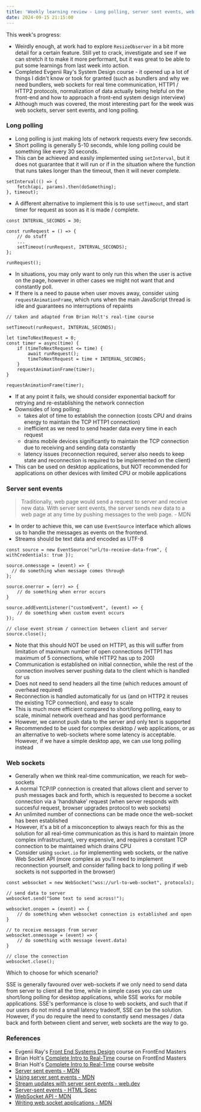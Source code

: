 ```yaml
---
title: 'Weekly learning review - Long polling, server sent events, web sockets'
date: 2024-09-15 21:15:00
---
```


This week's progress:

- Weirdly enough, at work had to explore `ResizeObserver` in a bit more detail for a certain feature. Still yet to crack, investigate and see if we can stretch it to make it more performant, but it was great to be able to put some learnings from last week into action.
- Completed Evgenii Ray's System Design course - it opened up a lot of things I didn't know or took for granted (such as bundlers and why we need bundlers, web sockets for real time communication, HTTP1 / HTTP2 protocols, normalization of data actually being helpful on the front-end and how to approach a front-end system design interview)
- Although much was covered, the most interesting part for the week was web sockets, server sent events, and long polling.

### Long polling

- Long polling is just making lots of network requests every few seconds.
- Short polling is generally 5-10 seconds, while long polling could be something like every 30 seconds.
- This can be achieved and easily implemented using `setInterval`, but it does not guarantee that it will run or if in the situation where the function that runs takes longer than the timeout, then it will never complete.

```
setInterval(() => {
    fetch(api, params).then(doSomething);
}, timeout);
```

- A different alternative to implement this is to use `setTimeout`, and start timer for request as soon as it is made / complete.

```
const INTERVAL_SECONDS = 30;

const runRequest = () => {
    // do stuff
    ...
    setTimeout(runRequest, INTERVAL_SECONDS);
};

runRequest();
```

- In situations, you may only want to only run this when the user is active on the page, however in other cases we might not want that and constantly poll.
- If there is a need to pause when user moves away, consider using `requestAnimationFrame`, which runs when the main JavaScript thread is idle and guarantees no interruptions of repaints

```
// taken and adapted from Brian Holt's real-time course

setTimeout(runRequest, INTERVAL_SECONDS);

let timeToNextRequest = 0;
const timer = async(time) {
    if (timeToNextRequest <= time) {
        await runRequest();
        timeToNextRequest = time + INTERVAL_SECONDS;
    }
    requestAnimationFrame(timer);
}

requestAnimationFrame(timer);

```

- If at any point it fails, we should consider exponential backoff for retrying and re-establishing the network connection
- Downsides of long polling:
  - takes alot of time to establish the connection (costs CPU and drains energy to maintain the TCP HTTP1 connection)
  - inefficient as we need to send header data every time in each request
  - drains mobile devices significantly to maintain the TCP connection due to receiving and sending data constantly
  - latency issues (reconnection required, server also needs to keep state and reconnection is required to be implemented on the client)
- This can be used on desktop applications, but NOT recommended for applications on other devices with limited CPU or mobile applications

### Server sent events

> Traditionally, web page would send a request to server and receive new data. With server sent events, the server sends new data to a web page at any time by pushing messages to the web page. - MDN

- In order to achieve this, we can use `EventSource` interface which allows us to handle the messages as events on the frontend.
- Streams should be text data and encoded as UTF-8

```
const source = new EventSource("url/to-receive-data-from", { withCredentials: true });

source.onmessage = (event) => {
  // do something when message comes through
};

source.onerror = (err) => {
    // do something when error occurs
}

source.addEventListener("customEvent", (event) => {
    // do something when custom event occurs
});

// close event stream / connection between client and server
source.close();
```

- Note that this should NOT be used on HTTP1, as this will suffer from limitation of maximum number of open connections (HTTP1 has maximum of 5 connections, while HTTP2 has up to 200)
- Communication is established on initial connection, while the rest of the connection involves server pushing data to the client which is handled for us
- Does not need to send headers all the time (which reduces amount of overhead required)
- Reconnection is handled automatically for us (and on HTTP2 it reuses the existing TCP connection), and easy to scale
- This is much more efficient compared to short/long polling, easy to scale, minimal network overhead and has good performance
- However, we cannot push data to the server and only text is supported
- Recommended to be used for complex desktop / web applications, or as an alternative to web-sockets where some latency is acceptable. However, if we have a simple desktop app, we can use long polling instead

### Web sockets

- Generally when we think real-time communication, we reach for web-sockets
- A normal TCP/IP connection is created that allows client and server to push messages back and forth, which is requested to become a socket connection via a 'handshake' request (when server responds with succesful request, browser upgrades protocol to web sockets)
- An unlimited number of connections can be made once the web-socket has been established
- However, it's a bit of a misconception to always reach for this as the solution for all real-time communication as this is hard to maintain (more complex infrastructure), very expensive, and requires a constant TCP connection to be maintained which drains CPU
- Consider using `socket.io` for implementing web sockets, or the native Web Socket API (more complex as you'll need to implement reconnection yourself, and consider falling back to long polling if web sockets is not supported in the browser)

```
const websocket = new WebSocket("wss://url-to-web-socket", protocols);

// send data to server
websocket.send("Some text to send across!");

websocket.onopen = (event) => {
    // do something when websocket connection is established and open
}

// to receive messages from server
websocket.onmessage = (event) => {
    // do something with message (event.data)
}

// close the connection
websocket.close();

```

Which to choose for which scenario?

SSE is generally favoured over web-sockets if we only need to send data from server to client all the time, while in simple cases you can use short/long polling for desktop applications, while SSE works for mobile applications. SSE's performance is close to web sockets, and such that if our users do not mind a small latency tradeoff, SSE can be the solution. However, if you do require the need to constantly send messages / data back and forth between client and server, web sockets are the way to go.

### References

- Evgenii Ray's [Front End Systems Design](https://frontendmasters.com/courses/frontend-system-design/) course on FrontEnd Masters
- Brian Holt's [Complete Intro to Real-Time](https://frontendmasters.com/courses/realtime/) course on FrontEnd Masters
- Brian Holt's [Complete Intro to Real-Time](https://btholt.github.io/complete-intro-to-realtime/) course website
- [Server sent events - MDN](https://developer.mozilla.org/en-US/docs/Web/API/Server-sent_events)
- [Using server sent events - MDN](https://developer.mozilla.org/en-US/docs/Web/API/Server-sent_events/Using_server-sent_events)
- [Stream updates with server sent events - web.dev](https://web.dev/articles/eventsource-basics)
- [Server-sent events - HTML Spec](https://html.spec.whatwg.org/multipage/server-sent-events.html)
- [WebSocket API - MDN](https://developer.mozilla.org/en-US/docs/Web/API/WebSockets_API)
- [Writing web socket applications - MDN](https://developer.mozilla.org/en-US/docs/Web/API/WebSockets_API/Writing_WebSocket_client_applications)
